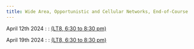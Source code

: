 ```yaml
---
title: Wide Area, Opportunistic and Cellular Networks, End-of-Course
---
```



April 12th 2024
: [](#)
  : [(LT8, 6:30 to 8:30 pm)](#)


April 19th 2024
: [](#)
  : [(LT8, 6:30 to 8:30 pm)](#)